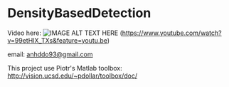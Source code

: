 # DensityBasedDetection
Video here:
![IMAGE ALT TEXT HERE](https://i.ytimg.com/vi/99etHIX_TXs/2.jpg)
(https://www.youtube.com/watch?v=99etHIX_TXs&feature=youtu.be)

email: anhddo93@gmail.com

This project use Piotr's Matlab toolbox: http://vision.ucsd.edu/~pdollar/toolbox/doc/
